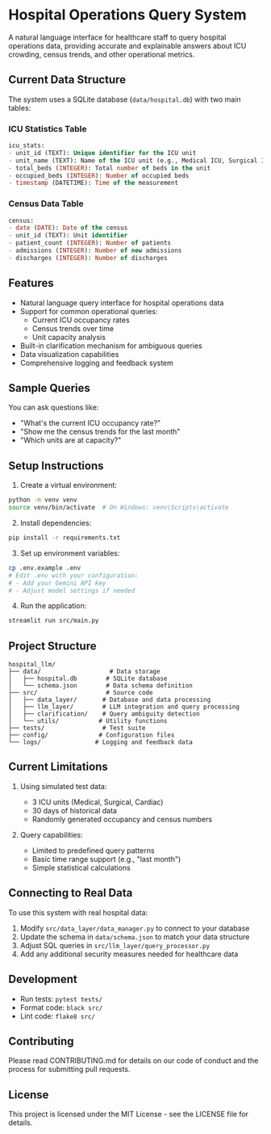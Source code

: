 # Hospital Operations Query System

A natural language interface for healthcare staff to query hospital operations data, providing accurate and explainable answers about ICU crowding, census trends, and other operational metrics.

## Current Data Structure

The system uses a SQLite database (`data/hospital.db`) with two main tables:

### ICU Statistics Table
```sql
icu_stats:
- unit_id (TEXT): Unique identifier for the ICU unit
- unit_name (TEXT): Name of the ICU unit (e.g., Medical ICU, Surgical ICU)
- total_beds (INTEGER): Total number of beds in the unit
- occupied_beds (INTEGER): Number of occupied beds
- timestamp (DATETIME): Time of the measurement
```

### Census Data Table
```sql
census:
- date (DATE): Date of the census
- unit_id (TEXT): Unit identifier
- patient_count (INTEGER): Number of patients
- admissions (INTEGER): Number of new admissions
- discharges (INTEGER): Number of discharges
```

## Features

- Natural language query interface for hospital operations data
- Support for common operational queries:
  - Current ICU occupancy rates
  - Census trends over time
  - Unit capacity analysis
- Built-in clarification mechanism for ambiguous queries
- Data visualization capabilities
- Comprehensive logging and feedback system

## Sample Queries

You can ask questions like:
- "What's the current ICU occupancy rate?"
- "Show me the census trends for the last month"
- "Which units are at capacity?"

## Setup Instructions

1. Create a virtual environment:
```bash
python -m venv venv
source venv/bin/activate  # On Windows: venv\Scripts\activate
```

2. Install dependencies:
```bash
pip install -r requirements.txt
```

3. Set up environment variables:
```bash
cp .env.example .env
# Edit .env with your configuration:
# - Add your Gemini API key
# - Adjust model settings if needed
```

4. Run the application:
```bash
streamlit run src/main.py
```

## Project Structure

```
hospital_llm/
├── data/                   # Data storage
│   ├── hospital.db        # SQLite database
│   └── schema.json        # Data schema definition
├── src/                   # Source code
│   ├── data_layer/       # Database and data processing
│   ├── llm_layer/        # LLM integration and query processing
│   ├── clarification/    # Query ambiguity detection
│   └── utils/           # Utility functions
├── tests/                # Test suite
├── config/              # Configuration files
└── logs/               # Logging and feedback data
```

## Current Limitations

1. Using simulated test data:
   - 3 ICU units (Medical, Surgical, Cardiac)
   - 30 days of historical data
   - Randomly generated occupancy and census numbers

2. Query capabilities:
   - Limited to predefined query patterns
   - Basic time range support (e.g., "last month")
   - Simple statistical calculations

## Connecting to Real Data

To use this system with real hospital data:

1. Modify `src/data_layer/data_manager.py` to connect to your database
2. Update the schema in `data/schema.json` to match your data structure
3. Adjust SQL queries in `src/llm_layer/query_processor.py`
4. Add any additional security measures needed for healthcare data

## Development

- Run tests: `pytest tests/`
- Format code: `black src/`
- Lint code: `flake8 src/`

## Contributing

Please read CONTRIBUTING.md for details on our code of conduct and the process for submitting pull requests.

## License

This project is licensed under the MIT License - see the LICENSE file for details.
